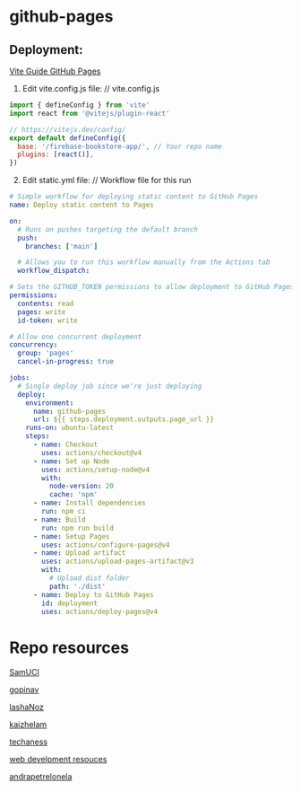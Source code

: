 # github-pages

## Deployment:

[Vite Guide GitHub Pages](https://vitejs.dev/guide/static-deploy.html)

1. Edit vite.config.js file: // vite.config.js

```javascript
import { defineConfig } from 'vite'
import react from '@vitejs/plugin-react'

// https://vitejs.dev/config/
export default defineConfig({
  base: '/firebase-bookstore-app/', // Your repo name
  plugins: [react()],
})
```

2. Edit static.yml file:
   // Workflow file for this run

```yml
# Simple workflow for deploying static content to GitHub Pages
name: Deploy static content to Pages

on:
  # Runs on pushes targeting the default branch
  push:
    branches: ['main']

  # Allows you to run this workflow manually from the Actions tab
  workflow_dispatch:

# Sets the GITHUB_TOKEN permissions to allow deployment to GitHub Pages
permissions:
  contents: read
  pages: write
  id-token: write

# Allow one concurrent deployment
concurrency:
  group: 'pages'
  cancel-in-progress: true

jobs:
  # Single deploy job since we're just deploying
  deploy:
    environment:
      name: github-pages
      url: ${{ steps.deployment.outputs.page_url }}
    runs-on: ubuntu-latest
    steps:
      - name: Checkout
        uses: actions/checkout@v4
      - name: Set up Node
        uses: actions/setup-node@v4
        with:
          node-version: 20
          cache: 'npm'
      - name: Install dependencies
        run: npm ci
      - name: Build
        run: npm run build
      - name: Setup Pages
        uses: actions/configure-pages@v4
      - name: Upload artifact
        uses: actions/upload-pages-artifact@v3
        with:
          # Upload dist folder
          path: './dist'
      - name: Deploy to GitHub Pages
        id: deployment
        uses: actions/deploy-pages@v4
```
# Repo resources

[SamUCl](https://github.com/SamUCL)

[gopinav](https://github.com/gopinav)

[lashaNoz](https://github.com/lashaNoz)

[kaizhelam](https://github.com/kaizhelam)

[techaness](https://github.com/techvaness)

[web develpment resouces](https://github.com/markodenic/web-development-resources)

[andrapetrelonela](https://github.com/andrapetronela)



